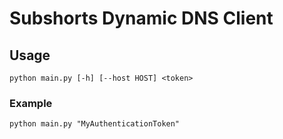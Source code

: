 # Subshorts Dynamic DNS Client

## Usage

```shell
python main.py [-h] [--host HOST] <token>
```

### Example

```shell
python main.py "MyAuthenticationToken"
```